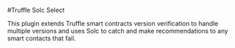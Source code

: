 #Truffle Solc Select

This plugin extends Truffle smart contracts version verification to handle multiple versions and uses Solc to catch and make recommendations to any smart contacts that fail.   
